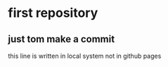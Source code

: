 # first repository

## just tom make a commit

this line is written in local system not in github pages
